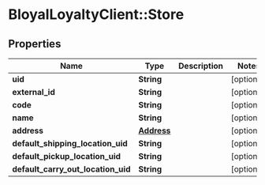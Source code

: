# BloyalLoyaltyClient::Store

## Properties
Name | Type | Description | Notes
------------ | ------------- | ------------- | -------------
**uid** | **String** |  | [optional] 
**external_id** | **String** |  | [optional] 
**code** | **String** |  | [optional] 
**name** | **String** |  | [optional] 
**address** | [**Address**](Address.md) |  | [optional] 
**default_shipping_location_uid** | **String** |  | [optional] 
**default_pickup_location_uid** | **String** |  | [optional] 
**default_carry_out_location_uid** | **String** |  | [optional] 


